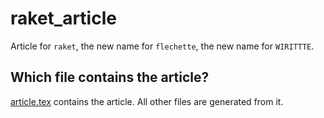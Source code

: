 # raket_article

Article for `raket`, the new name for `flechette`, the new name for `WIRITTTE`.

## Which file contains the article?

[article.tex](article.tex) contains the article. All other files are generated from it.

